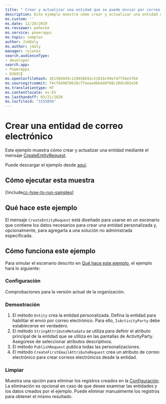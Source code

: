 ```yaml
---
title: " Crear y actualizar una entidad que se puede enviar por correo electrónico (Common Data Service) | Microsoft Docs"
description: Este ejemplo muestra cómo crear y actualizar una entidad que se puede enviar por correo electrónico.
ms.custom: ''
ms.date: 12/20/2019
ms.reviewer: pehecke
ms.service: powerapps
ms.topic: samples
author: JimDaly
ms.author: jdaly
manager: ryjones
search.audienceType:
- developer
search.app:
- PowerApps
- D365CE
ms.openlocfilehash: 26150d445c129658b91c51810c99e74ff56e5f64
ms.sourcegitcommit: f4cf849070628cf7eeaed6b4d4f08c20dcd02e58
ms.translationtype: HT
ms.contentlocale: es-ES
ms.lasthandoff: 03/21/2020
ms.locfileid: "3155856"
---
```

# <a name="create-an-email-entity"></a>Crear una entidad de correo electrónico

Este ejemplo muestra cómo crear y actualizar una entidad mediante el mensaje [CreateEntityRequest](https://docs.microsoft.com/dotnet/api/microsoft.xrm.sdk.messages.createentityrequest?view=dynamics-general-ce-9).

Puede descargar el ejemplo desde [aquí](https://github.com/microsoft/PowerApps-Samples/tree/master/cds/orgsvc/C%23/CreateUpdateEmailableEntity).

## <a name="how-to-run-this-sample"></a>Cómo ejecutar esta muestra

[!include[cc-how-to-run-samples](../../includes/cc-how-to-run-samples.md)]

## <a name="what-this-sample-does"></a>Qué hace este ejemplo

El mensaje `CreateEntityRequest` está diseñado para usarse en un escenario que contiene los datos necesarios para crear una entidad personalizada y, opcionalmente, para agregarla a una solución no administrada especificada.

## <a name="how-this-sample-works"></a>Cómo funciona este ejemplo

Para simular el escenario descrito en [Qué hace este ejemplo](#what-this-sample-does), el ejemplo hará lo siguiente:

### <a name="setup"></a>Configuración

Comprobaciones para la versión actual de la organización.

### <a name="demonstrate"></a>Demostración

1. El método `Entity` crea la entidad personalizada. Defina la entidad para habilitar el envío por correo electrónico. Para ello, `IsActivityParty` debe establecerse en verdadero.
2. El método `StringAttributeMetadata` se utiliza para definir el atributo principal de la entidad que se utiliza en las pantallas de ActivityParty. Asegúrese de seleccionar atributos descriptivos.
3. El método `PublishRequest` publica todas las personalizaciones.
4. El método `CreateFirstEmailAttributeRequest` crea un atributo de correo electrónico para crear correos electrónicos desde la entidad.

### <a name="clean-up"></a>Limpiar

Muestra una opción para eliminar los registros creados en la [Configuración](#setup). La eliminación es opcional en caso de que desee examinar las entidades y los datos creados por el ejemplo. Puede eliminar manualmente los registros para obtener el mismo resultado.

